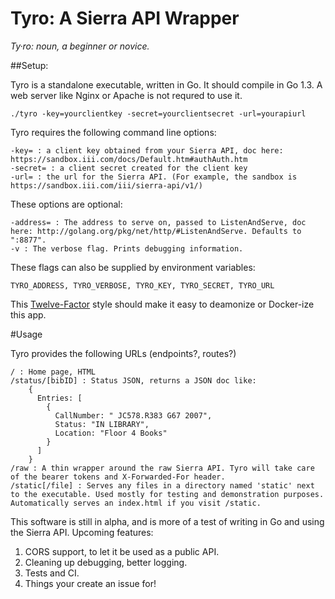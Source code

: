 # Tyro: A Sierra API Wrapper

*Ty·ro: noun, a beginner or novice.*

##Setup: 

Tyro is a standalone executable, written in Go. It should compile in Go 1.3. A web server like Nginx or Apache is not requred to use it.

    ./tyro -key=yourclientkey -secret=yourclientsecret -url=yourapiurl

Tyro requires the following command line options: 

    -key= : a client key obtained from your Sierra API, doc here: https://sandbox.iii.com/docs/Default.htm#authAuth.htm
    -secret= : a client secret created for the client key
    -url= : the url for the Sierra API. (For example, the sandbox is https://sandbox.iii.com/iii/sierra-api/v1/)

These options are optional: 

    -address= : The address to serve on, passed to ListenAndServe, doc here: http://golang.org/pkg/net/http/#ListenAndServe. Defaults to ":8877". 
    -v : The verbose flag. Prints debugging information.

These flags can also be supplied by environment variables:

    TYRO_ADDRESS, TYRO_VERBOSE, TYRO_KEY, TYRO_SECRET, TYRO_URL

This [Twelve-Factor](http://12factor.net/) style should make it easy to deamonize or Docker-ize this app. 

#Usage

Tyro provides the following URLs (endpoints?, routes?)

    / : Home page, HTML
    /status/[bibID] : Status JSON, returns a JSON doc like:
        {
          Entries: [
            {
              CallNumber: " JC578.R383 G67 2007",
              Status: "IN LIBRARY",
              Location: "Floor 4 Books"
            }
          ]
        } 
    /raw : A thin wrapper around the raw Sierra API. Tyro will take care of the bearer tokens and X-Forwarded-For header. 
    /static[/file] : Serves any files in a directory named 'static' next to the executable. Used mostly for testing and demonstration purposes. Automatically serves an index.html if you visit /static. 

This software is still in alpha, and is more of a test of writing in Go and using the Sierra API. Upcoming features:

1. CORS support, to let it be used as a public API. 
2. Cleaning up debugging, better logging.
3. Tests and CI. 
4. Things your create an issue for! 
